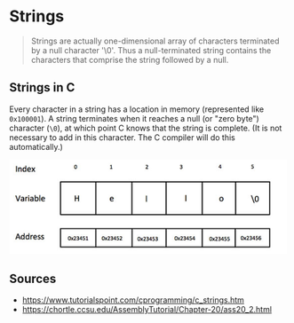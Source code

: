 Strings
=======

> Strings are actually one-dimensional array of characters terminated by a null character '\0'. Thus a null-terminated string contains the characters that comprise the string followed by a null.

Strings in C
------------

Every character in a string has a location in memory (represented like `0x100001`). A string terminates when it reaches a null (or "zero byte") character (`\0`), at which point C knows that the string is complete. (It is not necessary to add in this character. The C compiler will do this automatically.)

<img src="https://github.com/friendofdog/se-docs/raw/master/img/string_representation.jpg" width=500>

Sources
-------

- https://www.tutorialspoint.com/cprogramming/c_strings.htm
- https://chortle.ccsu.edu/AssemblyTutorial/Chapter-20/ass20_2.html
